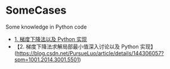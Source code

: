 # SomeCases
Some knowledge in Python code


- [1. 梯度下降法以及 Python 实现](https://blog.csdn.net/PursueLuo/article/details/144296272?spm=1001.2014.3001.5501)
- 【2. 梯度下降法求解局部最小值深入讨论以及 Python 实现】(https://blog.csdn.net/PursueLuo/article/details/144306057?spm=1001.2014.3001.5501)
